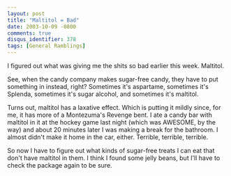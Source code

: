 ```yaml
---
layout: post
title: "Maltitol = Bad"
date: 2003-10-09 -0800
comments: true
disqus_identifier: 378
tags: [General Ramblings]
---
```

I figured out what was giving me the shits so bad earlier this week.
Maltitol.
 
 See, when the candy company makes sugar-free candy, they have to put
something in instead, right? Sometimes it's aspartame, sometimes it's
Splenda, sometimes it's sugar alcohol, and sometimes it's maltitol.
 
 Turns out, maltitol has a laxative effect. Which is putting it mildly
since, for me, it has more of a Montezuma's Revenge bent. I ate a candy
bar with maltitol in it at the hockey game last night (which was
AWESOME, by the way) and about 20 minutes later I was making a break for
the bathroom. I almost didn't make it home in the car, either. Terrible,
terrible, terrible.
 
 So now I have to figure out what kinds of sugar-free treats I can eat
that don't have maltitol in them. I think I found some jelly beans, but
I'll have to check the package again to be sure.
